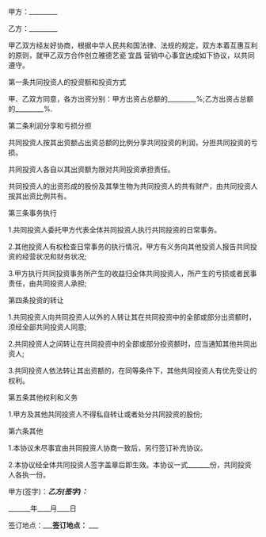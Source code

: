 
 


甲方：_________


乙方：_________


甲乙双方经友好协商，根据中华人民共和国法律、法规的规定，双方本着互惠互利的原则，就甲乙双方合作创立雅德艺瓷
宜昌
营销中心事宜达成如下协议，以共同遵守。


第一条共同投资人的投资额和投资方式


甲、乙双方同意，各方出资分别：甲方出资占总额的_________%;乙方出资占总额的_________%.


第二条利润分享和亏损分担


共同投资人按其出资额占出资总额的比例分享共同投资的利润，分担共同投资的亏损。


共同投资人各自以其出资额为限对共同投资承担责任。


共同投资人的出资形成的股份及其孳生物为共同投资人的共有财产，由共同投资人按其出资比例共有。


第三条事务执行


1.共同投资人委托甲方代表全体共同投资人执行共同投资的日常事务。


2.其他投资人有权检查日常事务的执行情况，甲方有义务向其他投资人报告共同投资的经营状况和财务状况;


3.甲方执行共同投资事务所产生的收益归全体共同投资人，所产生的亏损或者民事责任，由共同投资人承担;


第四条投资的转让


1.共同投资人向共同投资人以外的人转让其在共同投资中的全部或部分出资额时，须经全部共同投资人同意;


2.共同投资人之间转让在共同投资中的全部或部分投资额时，应当通知其他共同出资人;


3.共同投资人依法转让其出资额的，在同等条件下，其他共同投资人有优先受让的权利。


第五条其他权利和义务


1.甲方及其他共同投资人不得私自转让或者处分共同投资的股份;


第六条其他


1.本协议未尽事宜由共同投资人协商一致后，另行签订补充协议。


2.本协议经全体共同投资人签字盖章后即生效。本协议一式_______份，共同投资人各执一份。


甲方(签字)：_________乙方(签字)：_________


_______年____月____日


签订地点：_________签订地点：______ ___
 


 

 
 
 
 
 
  


  
 

  


  


  
 
 
 
 

